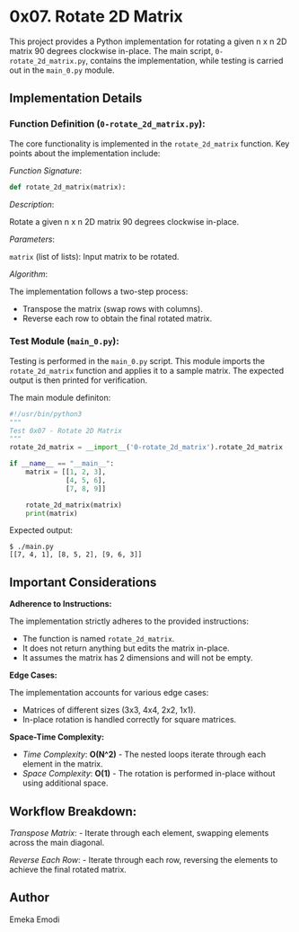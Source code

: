 # 0x07. Rotate 2D Matrix

This project provides a Python implementation for rotating a given n x n 2D matrix 90 degrees clockwise in-place. The main script, `0-rotate_2d_matrix.py`, contains the implementation, while testing is carried out in the `main_0.py` module.

## Implementation Details

### Function Definition (`0-rotate_2d_matrix.py`):

The core functionality is implemented in the `rotate_2d_matrix` function. Key points about the implementation include:

*Function Signature*:

```python
def rotate_2d_matrix(matrix):
```

*Description*:

Rotate a given n x n 2D matrix 90 degrees clockwise in-place.

*Parameters*:

`matrix` (list of lists): Input matrix to be rotated.

*Algorithm*:

The implementation follows a two-step process:
- Transpose the matrix (swap rows with columns).
- Reverse each row to obtain the final rotated matrix.

### Test Module (`main_0.py`):

Testing is performed in the `main_0.py` script. This module imports the `rotate_2d_matrix` function and applies it to a sample matrix. The expected output is then printed for verification.

The main module definiton:
```python
#!/usr/bin/python3
"""
Test 0x07 - Rotate 2D Matrix
"""
rotate_2d_matrix = __import__('0-rotate_2d_matrix').rotate_2d_matrix

if __name__ == "__main__":
    matrix = [[1, 2, 3],
              [4, 5, 6],
              [7, 8, 9]]

    rotate_2d_matrix(matrix)
    print(matrix)
```


Expected output:
```shell
$ ./main.py
[[7, 4, 1], [8, 5, 2], [9, 6, 3]]
```

## Important Considerations

**Adherence to Instructions:**

The implementation strictly adheres to the provided instructions:

- The function is named `rotate_2d_matrix`.
- It does not return anything but edits the matrix in-place.
- It assumes the matrix has 2 dimensions and will not be empty.

**Edge Cases:**

The implementation accounts for various edge cases:

- Matrices of different sizes (3x3, 4x4, 2x2, 1x1).
- In-place rotation is handled correctly for square matrices.

**Space-Time Complexity:**

- *Time Complexity*: **O(N^2)** - The nested loops iterate through each element in the matrix.
- *Space Complexity*: **O(1)** - The rotation is performed in-place without using additional space.

## Workflow Breakdown:

*Transpose Matrix*:
	- Iterate through each element, swapping elements across the main diagonal.

*Reverse Each Row*:
	- Iterate through each row, reversing the elements to achieve the final rotated matrix.

## Author

Emeka Emodi
